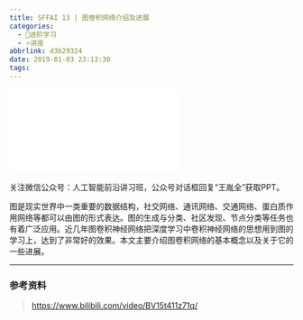 ```yaml
---
title: SFFAI 13 | 图卷积网络介绍及进展
categories:
  - 🌙进阶学习
  - ⭐讲座
abbrlink: d3b29324
date: 2019-01-03 23:13:30
tags:
---
```


<iframe src="//player.bilibili.com/player.html?aid=39809391&bvid=BV15t411z71q&cid=69926541&p=1" scrolling="no" border="0" frameborder="no" framespacing="0" allowfullscreen="true"> </iframe>

关注微信公众号：人工智能前沿讲习班，公众号对话框回复“王胤全”获取PPT。

图是现实世界中一类重要的数据结构，社交网络、通讯网络、交通网络、蛋白质作用网络等都可以由图的形式表达。图的生成与分类、社区发现、节点分类等任务也有着广泛应用。近几年图卷积神经网络把深度学习中卷积神经网络的思想用到图的学习上，达到了非常好的效果。本文主要介绍图卷积网络的基本概念以及关于它的一些进展。

<!--more-->

***

### 参考资料

> <https://www.bilibili.com/video/BV15t411z71q/>
